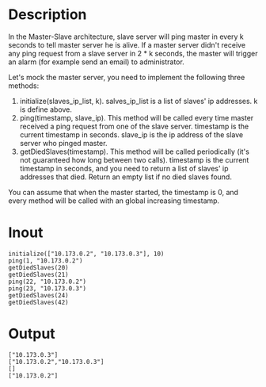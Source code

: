 # Description

In the Master-Slave architecture, slave server will ping master in every k seconds to tell master server he is alive. If a master server didn't receive any ping request from a slave server in 2 * k seconds, the master will trigger an alarm (for example send an email) to administrator.

Let's mock the master server, you need to implement the following three methods:

1. initialize(slaves_ip_list, k). salves_ip_list is a list of slaves' ip addresses. k is define above.
2. ping(timestamp, slave_ip). This method will be called every time master received a ping request from one of the slave server. timestamp is the current timestamp in seconds. slave_ip is the ip address of the slave server who pinged master.
3. getDiedSlaves(timestamp). This method will be called periodically (it's not guaranteed how long between two calls). timestamp is the current timestamp in seconds, and you need to return a list of slaves' ip addresses that died. Return an empty list if no died slaves found.

You can assume that when the master started, the timestamp is 0, and every method will be called with an global increasing timestamp.

# Inout

```
initialize(["10.173.0.2", "10.173.0.3"], 10)
ping(1, "10.173.0.2")
getDiedSlaves(20)
getDiedSlaves(21)
ping(22, "10.173.0.2")
ping(23, "10.173.0.3")
getDiedSlaves(24)
getDiedSlaves(42)
```

# Output

```
["10.173.0.3"]
["10.173.0.2","10.173.0.3"]
[]
["10.173.0.2"]
```
